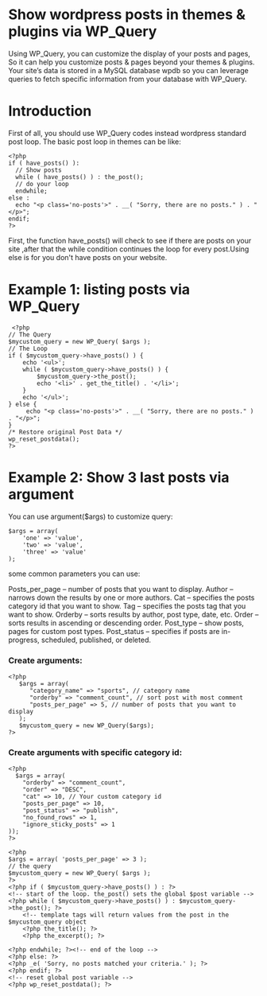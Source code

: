 # Show wordpress posts in themes & plugins via WP_Query
Using WP_Query, you can customize the display of your posts and pages, So it can help you customize posts & pages beyond your themes & plugins. Your site’s data is stored in a MySQL database wpdb so
you can leverage queries to fetch specific information from your database with WP_Query. 


# Introduction
First of all, you should use WP_Query codes instead wordpress standard post loop.
The basic post loop in themes can be like:
```
<?php
if ( have_posts() ):
  // Show posts
  while ( have_posts() ) : the_post();
  // do your loop
  endwhile;
else :
  echo "<p class='no-posts'>" . __( "Sorry, there are no posts." ) . "</p>";
endif;
?>
```
 First, the function have_posts() will check to see if there are posts on your site ,after that the while condition continues the loop for every post.Using else is for you don't have posts on your website.
 
 
 # Example 1: listing posts via WP_Query
```
 <?php
// The Query
$mycustom_query = new WP_Query( $args );
// The Loop
if ( $mycustom_query->have_posts() ) {
    echo '<ul>';
    while ( $mycustom_query->have_posts() ) {
        $mycustom_query->the_post();
        echo '<li>' . get_the_title() . '</li>';
    }
    echo '</ul>';
} else {
     echo "<p class='no-posts'>" . __( "Sorry, there are no posts." ) . "</p>";
}
/* Restore original Post Data */
wp_reset_postdata();
?>
```
 # Example 2: Show 3 last posts via argument
 
 You can use argument($args) to customize query:
``` 
$args = array(
    'one' => 'value',
    'two' => 'value',
    'three' => 'value'
);
```
some common parameters you can use:

Posts_per_page – number of posts that you want to display.
Author – narrows down the results by one or more authors.
Cat – specifies the posts category id that you want to show.
Tag – specifies the posts tag that you want to show.
Orderby – sorts results by author, post type, date, etc.
Order – sorts results in ascending or descending order.
Post_type – show posts, pages for custom post types.
Post_status – specifies if posts are in-progress, scheduled, published, or deleted.

### Create arguments:
```
<?php  
   $args = array(
      "category_name" => "sports", // category name
      "orderby" => "comment_count", // sort post with most comment 
      "posts_per_page" => 5, // number of posts that you want to display
   );
   $mycustom_query = new WP_Query($args);
?>
```
### Create arguments with specific category id:
```
<?php
  $args = array(
    "orderby" => "comment_count", 
    "order" => "DESC", 
    "cat" => 10, // Your custom category id
    "posts_per_page" => 10, 
    "post_status" => "publish", 
    "no_found_rows" => 1, 
    "ignore_sticky_posts" => 1 
));
?>
```

```
<?php
$args = array( 'posts_per_page' => 3 );
// the query
$mycustom_query = new WP_Query( $args );
?>
<?php if ( $mycustom_query->have_posts() ) : ?>
<!-- start of the loop. the_post() sets the global $post variable -->
<?php while ( $mycustom_query->have_posts() ) : $mycustom_query->the_post(); ?>
    <!-- template tags will return values from the post in the $mycustom_query object
    <?php the_title(); ?>
    <?php the_excerpt(); ?>

<?php endwhile; ?><!-- end of the loop -->
<?php else: ?>
<?php _e( 'Sorry, no posts matched your criteria.' ); ?>
<?php endif; ?>
<!-- reset global post variable -->
<?php wp_reset_postdata(); ?>
```
